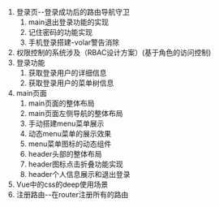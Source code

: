 1. 登录页--登录成功后的路由导航守卫
   	1. main退出登录功能的实现
   	2. 记住密码的功能实现
   	3. 手机登录搭建-volar警告消除
2. 权限控制的系统涉及（RBAC设计方案）(基于角色的访问控制)
3. 登录功能
   1. 获取登录用户的详细信息
   2. 获取登录用户的菜单树信息
4. main页面
   1. main页面的整体布局
   2. main页面左侧导航的整体布局
   3. 手动搭建menu菜单展示
   4. 动态menu菜单的展示效果
   5. menu菜单图标的动态组件
   6. header头部的整体布局
   7. header图标点击折叠功能实现
   8. header个人信息展示和退出登录
5. Vue中的css的deep使用场景
6. 注册路由--在router注册所有的路由